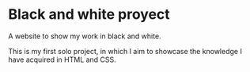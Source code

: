 # Black and white proyect

A website to show my work in black and white.

This is my first solo project, in which I aim to showcase the knowledge I have acquired in HTML and CSS.



